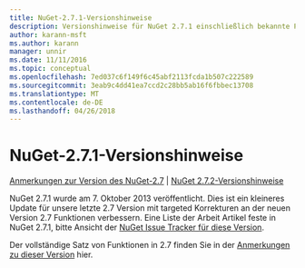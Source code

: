 ```yaml
---
title: NuGet-2.7.1-Versionshinweise
description: Versionshinweise für NuGet 2.7.1 einschließlich bekannte Probleme, Fehlerbehebungen, Funktionen und Archivierung von dcrs Design.
author: karann-msft
ms.author: karann
manager: unnir
ms.date: 11/11/2016
ms.topic: conceptual
ms.openlocfilehash: 7ed037c6f149f6c45abf2113fcda1b507c222589
ms.sourcegitcommit: 3eab9c4dd41ea7ccd2c28bb5ab16f6fbbec13708
ms.translationtype: MT
ms.contentlocale: de-DE
ms.lasthandoff: 04/26/2018
---
```

# <a name="nuget-271-release-notes"></a>NuGet-2.7.1-Versionshinweise

[Anmerkungen zur Version des NuGet-2.7](../release-notes/nuget-2.7.md) | [NuGet 2.7.2-Versionshinweise](../release-notes/nuget-2.7.2.md)

NuGet 2.7.1 wurde am 7. Oktober 2013 veröffentlicht.  Dies ist ein kleineres Update für unsere letzte 2.7 Version mit targeted Korrekturen an der neuen Version 2.7 Funktionen verbessern. Eine Liste der Arbeit Artikel feste in NuGet 2.7.1, bitte Ansicht der [NuGet Issue Tracker für diese Version](http://nuget.codeplex.com/workitem/list/advanced?keyword=&status=Closed&type=All&priority=All&release=NuGet%202.7.1&assignedTo=All&component=All&sortField=LastUpdatedDate&sortDirection=Descending&page=0).

Der vollständige Satz von Funktionen in 2.7 finden Sie in der [Anmerkungen zu dieser Version](../release-notes/nuget-2.7.md) hier.
